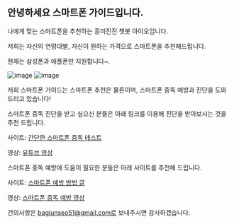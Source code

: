 ## 안녕하세요 스마트폰 가이드입니다.

나에게 맞는 스마트폰을 추천하는 흥미진진 챗봇 아이오입니다.

저희는 자신의 연령대별, 자신이 원하는 가격으로 스마트폰을 추천해드립니다.

현재는 삼성폰과 애플폰만 지원합니다~.

![image](https://user-images.githubusercontent.com/88129735/132936409-1e9ab025-aacf-4336-8986-81bb6282d2f7.png)
![image](https://user-images.githubusercontent.com/88129735/132936190-af960ed3-11ab-40b5-8164-732b7d3d16a4.jpg)

저희 스마트폰 가이드는 스마트폰 추천은 물론이며, 스마트폰 중독 예방과 진단을 도와드리고 있습니다!

스마트폰 중독 진단을 받고 싶으신 분들은 아래 링크를 이용해 진단을 받아보시는 것을 추천 드립니다.

사이트: [간단한 스마트폰 중독 테스트](https://kr.vonvon.me/quiz/406)

영상: [유튜브 영상](https://www.youtube.com/watch?v=g6SC9CrKVb8&ab_channel=%EB%B4%84%EB%82%98%EB%AC%B4%EB%B0%A9%EC%86%A1%EA%B5%AD)


스마트폰 중독 예방에 도움이 필요한 분들은 아래 사이트를 추천해 드립니다.

사이트: [스마트폰 예방 방법 글](https://blog.naver.com/singiru0110/222608210600)

영상: [스마트폰 중독 예방 영상](https://www.youtube.com/watch?v=EfY3_Ajkzy0)


건의사항은 bagjunseo51@gmail.com로 보내주시면 감사하겠습니다.
